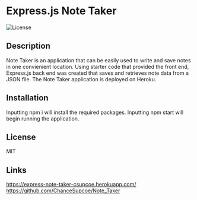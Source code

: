 # Express.js Note Taker
![License](https://img.shields.io/badge/license-MIT-blue)

## Description
Note Taker is an application that can be easily used to write and save notes in one convienient location. 
Using starter code that provided the front end, Express.js back end was created that saves and retrieves note data from a JSON file.
The Note Taker application is deployed on Heroku.

## Installation
Inputting npm i will install the required packages.
Inputting npm start will begin running the application.

## License
MIT

## Links
https://express-note-taker-csupcoe.herokuapp.com/
https://github.com/ChanceSupcoe/Note_Taker


